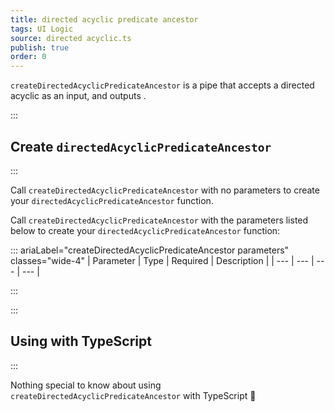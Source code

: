 ```yaml
---
title: directed acyclic predicate ancestor
tags: UI Logic
source: directed acyclic.ts
publish: true
order: 0
---
```


`createDirectedAcyclicPredicateAncestor` is a pipe that accepts a directed acyclic as an input, and outputs <!--TODO-->.


:::
## Create `directedAcyclicPredicateAncestor`
:::

Call `createDirectedAcyclicPredicateAncestor` with no parameters to create your `directedAcyclicPredicateAncestor` function.

Call `createDirectedAcyclicPredicateAncestor` with the parameters listed below to create your `directedAcyclicPredicateAncestor` function:

::: ariaLabel="createDirectedAcyclicPredicateAncestor parameters" classes="wide-4"
| Parameter | Type | Required | Description |
| --- | --- | --- | --- |

:::


:::
## Using with TypeScript
:::

Nothing special to know about using `createDirectedAcyclicPredicateAncestor` with TypeScript 🚀
